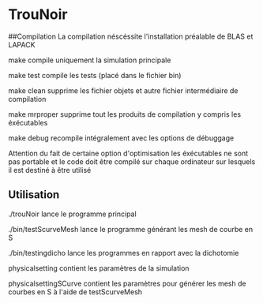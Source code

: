 # TrouNoir

##Compilation
La compilation néscéssite l'installation préalable de BLAS et LAPACK


make compile uniquement la simulation principale

make test compile les tests (placé dans le fichier bin)

make clean supprime les fichier objets et autre fichier intermédiaire de compilation

make mrproper supprime tout les produits de compilation y compris les éxécutables

make debug recompile intégralement avec les options de débuggage

Attention du fait de certaine option d'optimisation les éxécutables ne sont pas portable et le code doit être compilé sur chaque ordinateur sur lesquels il est destiné à être utilisé

## Utilisation
./trouNoir lance le programme principal

./bin/testScurveMesh lance le programme générant les mesh de courbe en S

./bin/testingdicho lance les programmes en rapport avec la dichotomie


physicalsetting contient les paramètres de la simulation

physicalsettingSCurve contient les paramètres pour générer les mesh de courbes en S à l'aide de testScurveMesh
